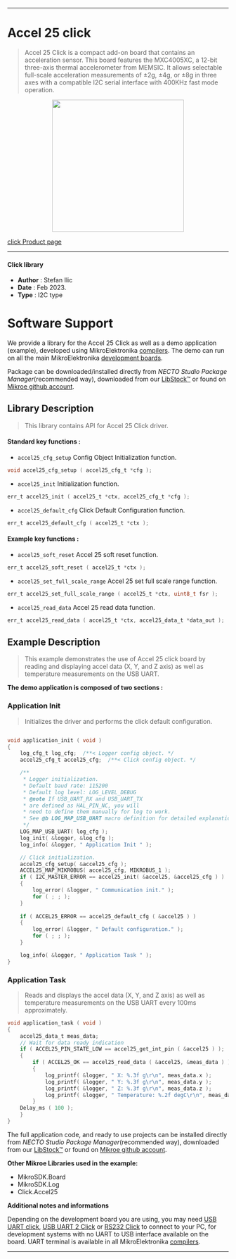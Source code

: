 
---
# Accel 25 click

> Accel 25 Click is a compact add-on board that contains an acceleration sensor. This board features the MXC4005XC, a 12-bit three-axis thermal accelerometer from MEMSIC. It allows selectable full-scale acceleration measurements of ±2g, ±4g, or ±8g in three axes with a compatible I2C serial interface with 400KHz fast mode operation. 

<p align="center">
  <img src="https://download.mikroe.com/images/click_for_ide/accel25_click.png" height=300px>
</p>

[click Product page](https://www.mikroe.com/accel-25-click)

---


#### Click library

- **Author**        : Stefan Ilic
- **Date**          : Feb 2023.
- **Type**          : I2C type


# Software Support

We provide a library for the Accel 25 Click
as well as a demo application (example), developed using MikroElektronika
[compilers](https://www.mikroe.com/necto-studio).
The demo can run on all the main MikroElektronika [development boards](https://www.mikroe.com/development-boards).

Package can be downloaded/installed directly from *NECTO Studio Package Manager*(recommended way), downloaded from our [LibStock&trade;](https://libstock.mikroe.com) or found on [Mikroe github account](https://github.com/MikroElektronika/mikrosdk_click_v2/tree/master/clicks).

## Library Description

> This library contains API for Accel 25 Click driver.

#### Standard key functions :

- `accel25_cfg_setup` Config Object Initialization function.
```c
void accel25_cfg_setup ( accel25_cfg_t *cfg );
```

- `accel25_init` Initialization function.
```c
err_t accel25_init ( accel25_t *ctx, accel25_cfg_t *cfg );
```

- `accel25_default_cfg` Click Default Configuration function.
```c
err_t accel25_default_cfg ( accel25_t *ctx );
```

#### Example key functions :

- `accel25_soft_reset` Accel 25 soft reset function.
```c
err_t accel25_soft_reset ( accel25_t *ctx );
```

- `accel25_set_full_scale_range` Accel 25 set full scale range function.
```c
err_t accel25_set_full_scale_range ( accel25_t *ctx, uint8_t fsr );
```

- `accel25_read_data` Accel 25 read data function.
```c
err_t accel25_read_data ( accel25_t *ctx, accel25_data_t *data_out );
```

## Example Description

> This example demonstrates the use of Accel 25 click board by reading and displaying 
 accel data (X, Y, and Z axis) as well as temperature measurements on the USB UART.

**The demo application is composed of two sections :**

### Application Init

> Initializes the driver and performs the click default configuration.

```c

void application_init ( void ) 
{
    log_cfg_t log_cfg;  /**< Logger config object. */
    accel25_cfg_t accel25_cfg;  /**< Click config object. */

    /** 
     * Logger initialization.
     * Default baud rate: 115200
     * Default log level: LOG_LEVEL_DEBUG
     * @note If USB_UART_RX and USB_UART_TX 
     * are defined as HAL_PIN_NC, you will 
     * need to define them manually for log to work. 
     * See @b LOG_MAP_USB_UART macro definition for detailed explanation.
     */
    LOG_MAP_USB_UART( log_cfg );
    log_init( &logger, &log_cfg );
    log_info( &logger, " Application Init " );

    // Click initialization.
    accel25_cfg_setup( &accel25_cfg );
    ACCEL25_MAP_MIKROBUS( accel25_cfg, MIKROBUS_1 );
    if ( I2C_MASTER_ERROR == accel25_init( &accel25, &accel25_cfg ) ) 
    {
        log_error( &logger, " Communication init." );
        for ( ; ; );
    }
    
    if ( ACCEL25_ERROR == accel25_default_cfg ( &accel25 ) )
    {
        log_error( &logger, " Default configuration." );
        for ( ; ; );
    }

    log_info( &logger, " Application Task " );
}

```

### Application Task

> Reads and displays the accel data (X, Y, and Z axis) as well as temperature measurements
 on the USB UART every 100ms approximately.

```c
void application_task ( void ) 
{
    accel25_data_t meas_data;
    // Wait for data ready indication
    if ( ACCEL25_PIN_STATE_LOW == accel25_get_int_pin ( &accel25 ) );
    {
        if ( ACCEL25_OK == accel25_read_data ( &accel25, &meas_data ) )
        {
            log_printf( &logger, " X: %.3f g\r\n", meas_data.x );
            log_printf( &logger, " Y: %.3f g\r\n", meas_data.y );
            log_printf( &logger, " Z: %.3f g\r\n", meas_data.z );
            log_printf( &logger, " Temperature: %.2f degC\r\n", meas_data.temperature );
        }
    Delay_ms ( 100 );
    }
}
```


The full application code, and ready to use projects can be installed directly from *NECTO Studio Package Manager*(recommended way), downloaded from our [LibStock&trade;](https://libstock.mikroe.com) or found on [Mikroe github account](https://github.com/MikroElektronika/mikrosdk_click_v2/tree/master/clicks).

**Other Mikroe Libraries used in the example:**

- MikroSDK.Board
- MikroSDK.Log
- Click.Accel25

**Additional notes and informations**

Depending on the development board you are using, you may need
[USB UART click](https://www.mikroe.com/usb-uart-click),
[USB UART 2 Click](https://www.mikroe.com/usb-uart-2-click) or
[RS232 Click](https://www.mikroe.com/rs232-click) to connect to your PC, for
development systems with no UART to USB interface available on the board. UART
terminal is available in all MikroElektronika
[compilers](https://shop.mikroe.com/compilers).

---
